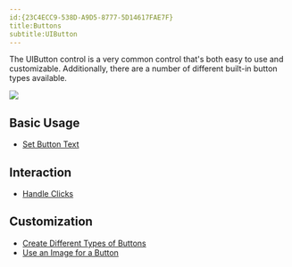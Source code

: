```yaml
---
id:{23C4ECC9-538D-A9D5-8777-5D14617FAE7F}  
title:Buttons  
subtitle:UIButton  
---
```


The UIButton control is a very common control that's both easy to use and
customizable. Additionally, there are a number of different built-in button
types available.

 [ ![](Images/05.png)](Images/05.png)

 <a name="Basic_Usage" class="injected"></a>


## Basic Usage

-   [Set Button Text](/recipes/ios/standard_controls/buttons/set_button_text) 


 <a name="Interaction" class="injected"></a>


## Interaction

-   [Handle Clicks](/recipes/ios/standard_controls/buttons/handle_clicks) 


 <a name="Customization" class="injected"></a>


## Customization

-   [Create Different Types of Buttons](/recipes/ios/standard_controls/buttons/create_different_types_of_buttons) 
-   [Use an Image for a Button](/recipes/ios/standard_controls/buttons/use_an_image_for_a_button)